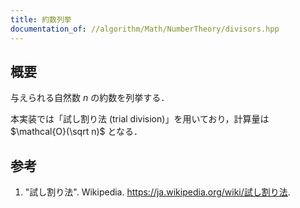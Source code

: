 ```yaml
---
title: 約数列挙
documentation_of: //algorithm/Math/NumberTheory/divisors.hpp
---
```



## 概要

与えられる自然数 $n$ の約数を列挙する．

本実装では「試し割り法 (trial division)」を用いており，計算量は $\mathcal{O}(\sqrt n)$ となる．


## 参考

1. "試し割り法". Wikipedia. <https://ja.wikipedia.org/wiki/試し割り法>.
